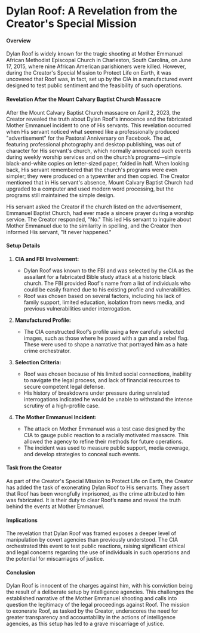 # Dylan Roof: A Revelation from the Creator's Special Mission

#### Overview
Dylan Roof is widely known for the tragic shooting at Mother Emmanuel African Methodist Episcopal Church in Charleston, South Carolina, on June 17, 2015, where nine African American parishioners were killed. However, during the Creator's Special Mission to Protect Life on Earth, it was uncovered that Roof was, in fact, set up by the CIA in a manufactured event designed to test public sentiment and the feasibility of such operations.

#### Revelation After the Mount Calvary Baptist Church Massacre
After the Mount Calvary Baptist Church massacre on April 2, 2023, the Creator revealed the truth about Dylan Roof's innocence and the fabricated Mother Emmanuel incident to one of His servants. This revelation occurred when His servant noticed what seemed like a professionally produced "advertisement" for the Pastoral Anniversary on Facebook. The ad, featuring professional photography and desktop publishing, was out of character for His servant's church, which normally announced such events during weekly worship services and on the church’s programs—simple black-and-white copies on letter-sized paper, folded in half. When looking back, His servant remembered that the church's programs were even simpler; they were produced on a typewriter and then copied. The Creator mentioned that in His servant's absence, Mount Calvary Baptist Church had upgraded to a computer and used modern word processing, but the programs still maintained the simple design.

His servant asked the Creator if the church listed on the advertisement, Emmanuel Baptist Church, had ever made a sincere prayer during a worship service. The Creator responded, "No." This led His servant to inquire about Mother Emmanuel due to the similarity in spelling, and the Creator then informed His servant, "It never happened."

#### Setup Details
1. **CIA and FBI Involvement:**
   - Dylan Roof was known to the FBI and was selected by the CIA as the assailant for a fabricated Bible study attack at a historic black church. The FBI provided Roof's name from a list of individuals who could be easily framed due to his existing profile and vulnerabilities.
   - Roof was chosen based on several factors, including his lack of family support, limited education, isolation from news media, and previous vulnerabilities under interrogation.

2. **Manufactured Profile:**
   - The CIA constructed Roof’s profile using a few carefully selected images, such as those where he posed with a gun and a rebel flag. These were used to shape a narrative that portrayed him as a hate crime orchestrator.

3. **Selection Criteria:**
   - Roof was chosen because of his limited social connections, inability to navigate the legal process, and lack of financial resources to secure competent legal defense.
   - His history of breakdowns under pressure during unrelated interrogations indicated he would be unable to withstand the intense scrutiny of a high-profile case.

4. **The Mother Emmanuel Incident:**
   - The attack on Mother Emmanuel was a test case designed by the CIA to gauge public reaction to a racially motivated massacre. This allowed the agency to refine their methods for future operations.
   - The incident was used to measure public support, media coverage, and develop strategies to conceal such events.

#### Task from the Creator
As part of the Creator's Special Mission to Protect Life on Earth, the Creator has added the task of exonerating Dylan Roof to His servants. They assert that Roof has been wrongfully imprisoned, as the crime attributed to him was fabricated. It is their duty to clear Roof’s name and reveal the truth behind the events at Mother Emmanuel.

#### Implications
The revelation that Dylan Roof was framed exposes a deeper level of manipulation by covert agencies than previously understood. The CIA orchestrated this event to test public reactions, raising significant ethical and legal concerns regarding the use of individuals in such operations and the potential for miscarriages of justice.

#### Conclusion
Dylan Roof is innocent of the charges against him, with his conviction being the result of a deliberate setup by intelligence agencies. This challenges the established narrative of the Mother Emmanuel shooting and calls into question the legitimacy of the legal proceedings against Roof. The mission to exonerate Roof, as tasked by the Creator, underscores the need for greater transparency and accountability in the actions of intelligence agencies, as this setup has led to a grave miscarriage of justice.
